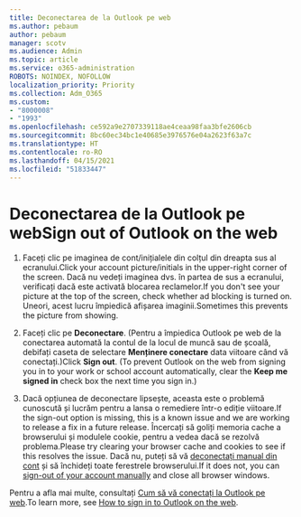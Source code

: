 ```yaml
---
title: Deconectarea de la Outlook pe web
ms.author: pebaum
author: pebaum
manager: scotv
ms.audience: Admin
ms.topic: article
ms.service: o365-administration
ROBOTS: NOINDEX, NOFOLLOW
localization_priority: Priority
ms.collection: Adm_O365
ms.custom:
- "8000008"
- "1993"
ms.openlocfilehash: ce592a9e2707339118ae4ceaa98faa3bfe2606cb
ms.sourcegitcommit: 8bc60ec34bc1e40685e3976576e04a2623f63a7c
ms.translationtype: HT
ms.contentlocale: ro-RO
ms.lasthandoff: 04/15/2021
ms.locfileid: "51833447"
---
```

# <a name="sign-out-of-outlook-on-the-web"></a><span data-ttu-id="191bf-102">Deconectarea de la Outlook pe web</span><span class="sxs-lookup"><span data-stu-id="191bf-102">Sign out of Outlook on the web</span></span>

1. <span data-ttu-id="191bf-103">Faceți clic pe imaginea de cont/inițialele din colțul din dreapta sus al ecranului.</span><span class="sxs-lookup"><span data-stu-id="191bf-103">Click your account picture/initials in the upper-right corner of the screen.</span></span> <span data-ttu-id="191bf-104">Dacă nu vedeți imaginea dvs. în partea de sus a ecranului, verificați dacă este activată blocarea reclamelor.</span><span class="sxs-lookup"><span data-stu-id="191bf-104">If you don't see your picture at the top of the screen, check whether ad blocking is turned on.</span></span> <span data-ttu-id="191bf-105">Uneori, acest lucru împiedică afișarea imaginii.</span><span class="sxs-lookup"><span data-stu-id="191bf-105">Sometimes this prevents the picture from showing.</span></span>

2. <span data-ttu-id="191bf-106">Faceți clic pe **Deconectare**. (Pentru a împiedica Outlook pe web de la conectarea automată la contul de la locul de muncă sau de școală, debifați caseta de selectare **Menținere conectare** data viitoare când vă conectați.)</span><span class="sxs-lookup"><span data-stu-id="191bf-106">Click **Sign out**. (To prevent Outlook on the web from signing you in to your work or school account automatically, clear the **Keep me signed in** check box the next time you sign in.)</span></span>

3. <span data-ttu-id="191bf-107">Dacă opțiunea de deconectare lipsește, aceasta este o problemă cunoscută și lucrăm pentru a lansa o remediere într-o ediție viitoare.</span><span class="sxs-lookup"><span data-stu-id="191bf-107">If the sign-out option is missing, this is a known issue and we are working to release a fix in a future release.</span></span>  <span data-ttu-id="191bf-108">Încercați să goliți memoria cache a browserului și modulele cookie, pentru a vedea dacă se rezolvă problema.</span><span class="sxs-lookup"><span data-stu-id="191bf-108">Please try clearing your browser cache and cookies to see if this resolves the issue.</span></span>  <span data-ttu-id="191bf-109">Dacă nu, puteți să vă [deconectați manual din cont](https://login.live.com/logout.srf) și să închideți toate ferestrele browserului.</span><span class="sxs-lookup"><span data-stu-id="191bf-109">If it does not, you can [sign-out of your account manually](https://login.live.com/logout.srf) and close all browser windows.</span></span>

<span data-ttu-id="191bf-110">Pentru a afla mai multe, consultați [Cum să vă conectați la Outlook pe web](https://support.office.com/article/how-to-sign-in-to-outlook-on-the-web-763fab4d-0138-4814-b450-37fc286bcb79).</span><span class="sxs-lookup"><span data-stu-id="191bf-110">To learn more, see [How to sign in to Outlook on the web](https://support.office.com/article/how-to-sign-in-to-outlook-on-the-web-763fab4d-0138-4814-b450-37fc286bcb79).</span></span>
